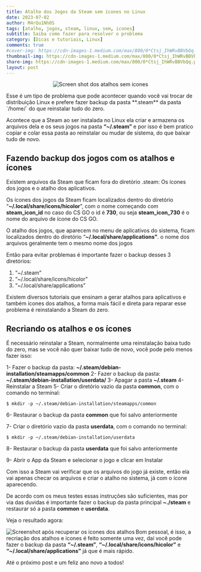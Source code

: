 ```yaml
---
title: Atalho dos Jogos da Steam sem ícones no Linux
date: 2023-07-02
author: M4rQu1Nh0S
tags: [atalho, jogos, steam, linux, sem, icones]
subtitle: Saiba como fazer para resolver o problema
category: [Dicas e tutoriais, Linux]
comments: true
#cover-img: https://cdn-images-1.medium.com/max/800/0*Ctsj_IhWRvBBVbQq.png
thumbnail-img: https://cdn-images-1.medium.com/max/800/0*Ctsj_IhWRvBBVbQq.png
share-img: https://cdn-images-1.medium.com/max/800/0*Ctsj_IhWRvBBVbQq.png
layout: post
---
```


<p align='center'><img alt='Screen shot dos atalhos sem icones' src="https://cdn-images-1.medium.com/max/800/0*Ctsj_IhWRvBBVbQq.png"/></p>
Esse é um tipo de problema que pode acontecer quando você vai trocar de distribuição Linux e prefere fazer backup da pasta **.steam** da pasta `/home/<user>` do que reinstalar tudo do zero.

Acontece que a Steam ao ser instalada no Linux ela criar e armazena os arquivos dela e os seus jogos na pasta **“~/.steam”** e por isso é bem pratico copiar e colar essa pasta ao reinstalar ou mudar de sistema, do que baixar tudo de novo.

## Fazendo backup dos jogos com os atalhos e ícones
Existem arquivos da Steam que ficam fora do diretório .steam: Os ícones dos jogos e o atalho dos aplicativos.

Os ícones dos jogos da Steam ficam localizados dentro do diretório “**~/.local/share/icons/hicolor**”, com o nome começando com **steam_icon_id** no caso do CS GO o id é **730**, ou seja **steam_icon_730** é o nome do arquivo de ícone do CS GO.

O atalho dos jogos, que aparecem no menu de aplicativos do sistema, ficam localizados dentro do diretório “**~/.local/share/applications”**. o nome dos arquivos geralmente tem o mesmo nome dos jogos

Então para evitar problemas é importante fazer o backup desses 3 diretórios:

1.  “~/.steam”
2.  “~/.local/share/icons/hicolor”
3.  “~/.local/share/applications”

Existem diversos tutoriais que ensinam a gerar atalhos para aplicativos e também ícones dos atalhos, a forma mais fácil e direta para reparar esse problema é reinstalando a Steam do zero.

## Recriando os atalhos e os ícones
É necessário reinstalar a Steam, normalmente uma reinstalação baixa tudo do zero, mas se você não quer baixar tudo de novo, você pode pelo menos fazer isso:

1-  Fazer o backup da pasta: **~/.steam/debian-installation/steamapps/common**
2-  Fazer o backup da pasta: **~/.steam/debian-installation/userdata/**
3-  Apagar a pasta **~/.steam**
4-  Reinstalar a Steam
5-  Criar o diretório vazio da pasta **common**, com o comando no terminal:

    $ mkdir -p ~/.steam/debian-installation/steamapps/common

6- Restaurar o backup da pasta **common** que foi salvo anteriormente

7- Criar o diretório vazio da pasta **userdata**, com o comando no terminal:

    $ mkdir -p ~/.steam/debian-installation/userdata

8- Restaurar o backup da pasta **userdata** que foi salvo anteriormente

9- Abrir o App da Steam e selecionar o jogo e clicar em Instalar

Com isso a Steam vai verificar que os arquivos do jogo já existe, então ela vai apenas checar os arquivos e criar o atalho no sistema, já com o ícone aparecendo.

De acordo com os meus testes essas instruções são suficientes, mas por via das duvidas é importante fazer o backup da pasta principal **~./steam** e restaurar só a pasta **common** e **userdata**.

Veja o resultado agora:

<img align="left" alt='Screenshot após recuperar os icones dos atalhos' src="https://cdn-images-1.medium.com/max/800/1*Hg48LKYjw4PnvPp8cqG3rw.png"/>

Bom pessoal, é isso, a recriação dos atalhos e ícones é feito somente uma vez, daí você pode fazer o backup da pasta **“~/.steam”**, **“~/.local/share/icons/hicolor”** e **“~/.local/share/applications”** já que é mais rápido.

Até o próximo post e um feliz ano novo a todos!
